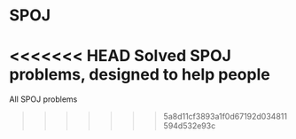 SPOJ
====

<<<<<<< HEAD
Solved SPOJ problems, designed to help people
=======
All SPOJ problems
>>>>>>> 5a8d11cf3893a1f0d67192d034811594d532e93c
